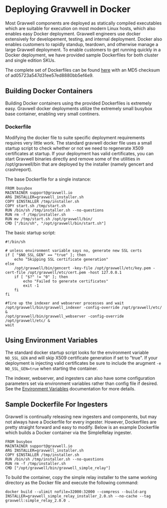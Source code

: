 # Deploying Gravwell in Docker

Most Gravwell components are deployed as statically compiled executables which are suitable for execution on most modern Linux hosts, which also enables easy Docker deployment.  Gravwell engineers use docker extensively for developement, testing, and internal deployment.  Docker also enables customers to rapidly standup, teardown, and otherwise manage a large Gravwell deployment.  To enable customers to get running quickly in a Docker deployment, we have provided sample Dockerfiles for both cluster and single edition SKUs.

The complete set of Dockerfiles can be found [here](https://update.gravwell.io/files/docker_buildfiles_ad05723a547d31ee57ed8880bb5ef4e9.tar.bz2) with an MD5 checksum of ad05723a547d31ee57ed8880bb5ef4e9.

## Building Docker Containers

Building Docker containers using the provided Dockerfiles is extremely easy.  Gravwell docker deployments utilize the extremely small busybox base container, enabling very small continers.

### Dockerfile

Modifying the docker file to suite specific deployment requirements requires very little work.  The standard gravwell docker file uses a small startup script to check whether or not we need to regenerate X509 certificates at startup.  If your deployment has valid certificates, you can start Gravwell binaries directly and remove some of the utilities in /opt/gravwell/bin that are deployed by the installer (namely gencert and crashreport).

The base Dockerfile for a single instance:
```
FROM busybox
MAINTAINER support@gravwell.io
ARG INSTALLER=gravwell_installer.sh
COPY $INSTALLER /tmp/installer.sh
COPY start.sh /tmp/start.sh
RUN /bin/sh /tmp/installer.sh --no-questions
RUN rm -f /tmp/installer.sh
RUN mv /tmp/start.sh /opt/gravwell/bin/
CMD ["/bin/sh", "/opt/gravwell/bin/start.sh"]
```

The basic startup script:
```
#!/bin/sh

# unless environment variable says no, generate new SSL certs
if [ "$NO_SSL_GEN" == "true" ]; then
	echo "Skipping SSL certificate generation"
else
	/opt/gravwell/bin/gencert -key-file /opt/gravwell/etc/key.pem -cert-file /opt/gravwell/etc/cert.pem -host 127.0.0.1
	if [ "$?" != "0" ]; then
		echo "Failed to generate certificates"
		exit -1
	fi
fi

#fire up the indexer and webserver processes and wait
/opt/gravwell/bin/gravwell_indexer -config-override /opt/gravwell/etc/ &
/opt/gravwell/bin/gravwell_webserver -config-override /opt/gravwell/etc/ &
wait
```

## Using Environment Variables

The standard docker startup script looks for the environment variable `NO_SSL_GEN` and will skip X509 certificate generation if set to "true".  If your deployment is injecting valid certificates be sure to include the arugment `-e NO_SSL_GEN=true` when starting the container.

The indexer, webserver, and ingesters can also have some configuration parameters set via environment variables rather than config file if desired. See the [Environment Variables](environment-variables.md) documentation for more details.

## Sample Dockerfile For Ingesters

Gravwell is continually releasing new ingesters and components, but may not always have a Dockerfile for every ingester.  However, Dockerfiles are pretty straight forward and easy to modify.  Below is an example Dockerfile which builds a Docker container via the SimpleRelay ingester.

```
FROM busybox
MAINTAINER support@gravwell.io
ARG INSTALLER=gravwell_installer.sh
COPY $INSTALLER /tmp/installer.sh
RUN /bin/sh /tmp/installer.sh --no-questions
RUN rm -f /tmp/installer.sh
CMD ["/opt/gravwell/bin/gravwell_simple_relay"]
```

To build the container, copy the simple relay installer to the same working directory as the Docker file and execute the following command:
```
docker build --ulimit nofile=32000:32000 --compress --build-arg INSTALLER=gravwell_simple_relay_installer_2.0.sh --no-cache --tag gravwell:simple_relay_2.0.0 .
```

